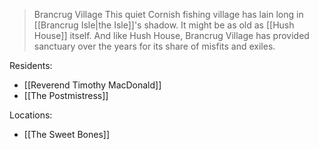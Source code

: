 > Brancrug Village
> This quiet Cornish fishing village has lain long in [[Brancrug Isle|the Isle]]'s shadow. It might be as old as [[Hush House]] itself. And like Hush House, Brancrug Village has provided sanctuary over the years for its share of misfits and exiles.

Residents:
- [[Reverend Timothy MacDonald]]
- [[The Postmistress]]

Locations:
- [[The Sweet Bones]]